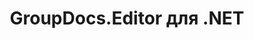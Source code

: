 ---
title: GroupDocs.Editor для .NET
type: docs
weight: 10
url: /ru/net/
description: Справочные материалы по GroupDocs.Editor для .NET API содержат примеры, фрагменты кода и документацию по API. Он предоставляет пространства имен, классы, интерфейсы и другие детали API.
is_root: true
---
